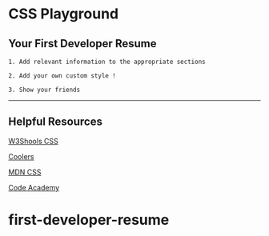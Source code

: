# CSS Playground

## Your First Developer Resume

    1. Add relevant information to the appropriate sections

    2. Add your own custom style !

    3. Show your friends

---

## Helpful Resources

[W3Shools CSS](https://www.w3schools.com/css/default.asp)

[Coolers](https://coolors.co/)

[MDN CSS](https://developer.mozilla.org/en-US/docs/Web/CSS)

[Code Academy](https://www.codecademy.com/learn/learn-css/modules/learn-css-selectors-visual-rules/cheatsheet)
# first-developer-resume

